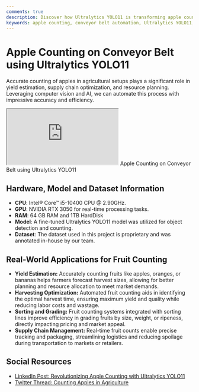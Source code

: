 ```yaml
---
comments: true
description: Discover how Ultralytics YOLO11 is transforming apple counting on conveyor belts, enabling precise yield estimation, harvesting optimization, and supply chain management in agriculture.
keywords: apple counting, conveyor belt automation, Ultralytics YOLO11, fruit counting, yield estimation, harvesting optimization, supply chain management, computer vision, AI in agriculture, automated sorting
---
```


# Apple Counting on Conveyor Belt using Ultralytics YOLO11

Accurate counting of apples in agricultural setups plays a significant role in yield estimation, supply chain optimization, and resource planning. Leveraging computer vision and AI, we can automate this process with impressive accuracy and efficiency.

<div class="embed-wrapper">
  <iframe src="https://drive.google.com/file/d/11RrbuQRRbfG57Id6cUdH3ZKFFA3S2aER/preview" 
          allow="autoplay">
  </iframe>
  <span>Apple Counting on Conveyor Belt using Ultralytics YOLO11</span>
</div>



## Hardware, Model and Dataset Information

- **CPU**: Intel® Core™ i5-10400 CPU @ 2.90GHz.
- **GPU**: NVIDIA RTX 3050 for real-time processing tasks.
- **RAM**: 64 GB RAM and 1TB HardDisk
- **Model**: A fine-tuned Ultralytics YOLO11 model was utilized for object detection and counting.  
- **Dataset**: The dataset used in this project is proprietary and was annotated in-house by our team.

## Real-World Applications for Fruit Counting

- **Yield Estimation:** Accurately counting fruits like apples, oranges, or bananas helps farmers forecast harvest sizes, allowing for better planning and resource allocation to meet market demands.
- **Harvesting Optimization:** Automated fruit counting aids in identifying the optimal harvest time, ensuring maximum yield and quality while reducing labor costs and wastage.
- **Sorting and Grading:** Fruit counting systems integrated with sorting lines improve efficiency in grading fruits by size, weight, or ripeness, directly impacting pricing and market appeal.
- **Supply Chain Management:** Real-time fruit counts enable precise tracking and packaging, streamlining logistics and reducing spoilage during transportation to markets or retailers.

## Social Resources

- [LinkedIn Post: Revolutionizing Apple Counting with Ultralytics YOLO11](https://www.linkedin.com/feed/update/urn:li:activity:7262376284427616256/)
- [Twitter Thread: Counting Apples in Agriculture](https://x.com/muhammdrizwanmr/status/1857345522555551843)